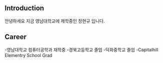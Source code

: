 ## Introduction
안녕하세요 지금 영남대학교에 제학중인 정현규 입니다.

## Career
-영남대학교 컴퓨터공학과 재학중
-경북고등학교 졸업
-덕화중학교 졸업
-Capitalhill Elementry School Grad

<!--
**BBangGy/BBangGy** is a ✨ _special_ ✨ repository because its `README.md` (this file) appears on your GitHub profile.

Here are some ideas to get you started:


- 🔭 I’m currently working on ...
- 🌱 I’m currently learning ...
- 👯 I’m looking to collaborate on ...
- 🤔 I’m looking for help with ...
- 💬 Ask me about ...
- 📫 How to reach me: ...
- 😄 Pronouns: ...
- ⚡ Fun fact: ...
-->
